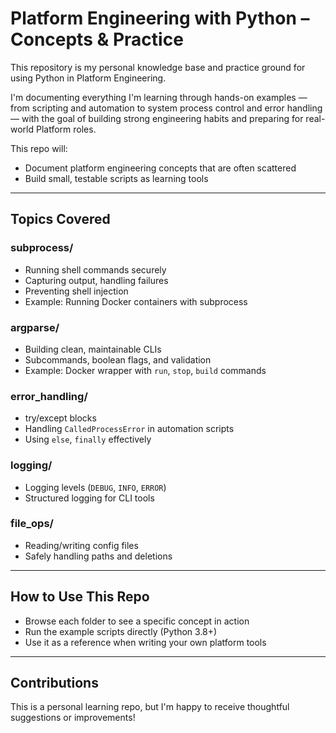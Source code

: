 # Platform Engineering with Python – Concepts & Practice

This repository is my personal knowledge base and practice ground for using Python in Platform Engineering.

I'm documenting everything I'm learning through hands-on examples — from scripting and automation to system process control and error handling — with the goal of building strong engineering habits and preparing for real-world Platform roles.

This repo will:

- Document platform engineering concepts that are often scattered
- Build small, testable scripts as learning tools

---

## Topics Covered

### subprocess/

- Running shell commands securely
- Capturing output, handling failures
- Preventing shell injection
- Example: Running Docker containers with subprocess

### argparse/

- Building clean, maintainable CLIs
- Subcommands, boolean flags, and validation
- Example: Docker wrapper with `run`, `stop`, `build` commands

### error_handling/

- try/except blocks
- Handling `CalledProcessError` in automation scripts
- Using `else`, `finally` effectively

### logging/

- Logging levels (`DEBUG`, `INFO`, `ERROR`)
- Structured logging for CLI tools

### file_ops/

- Reading/writing config files
- Safely handling paths and deletions

---

## How to Use This Repo

- Browse each folder to see a specific concept in action
- Run the example scripts directly (Python 3.8+)
- Use it as a reference when writing your own platform tools

---

## Contributions

This is a personal learning repo, but I'm happy to receive thoughtful suggestions or improvements!
